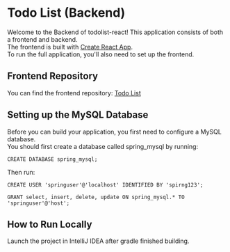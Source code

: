 # Todo List (Backend)

Welcome to the Backend of todolist-react! This application consists of both a frontend and backend.   
The frontend is built with [Create React App](https://github.com/facebook/create-react-app).   
To run the full application, you'll also need to set up the frontend.

## Frontend Repository

You can find the frontend repository: [Todo List](https://github.com/jslee124/todolist-react)

## Setting up the MySQL Database

Before you can build your application, you first need to configure a MySQL database.  
You should first create a database called spring_mysql by running:    

`CREATE DATABASE spring_mysql;`  

Then run:  

`CREATE USER 'springuser'@'localhost' IDENTIFIED BY 'spirng123';`  

`GRANT select, insert, delete, update ON spring_mysql.* TO 'springuser'@'host';` 

## How to Run Locally

Launch the project in IntelliJ IDEA after gradle finished building.
